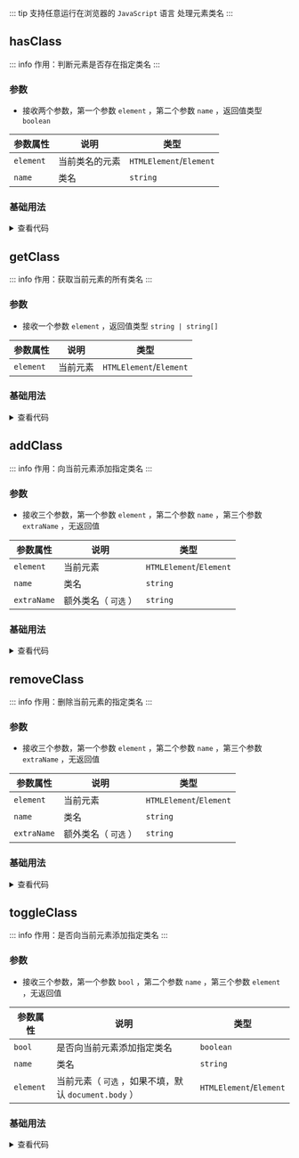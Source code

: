 <script setup>
import { useAddNumInOutlineLabel } from '../../.vitepress/utils/createElement.ts'
useAddNumInOutlineLabel(5)

import hasClass from './hasClass.vue'
import getClass from './getClass.vue'
import addClass from './addClass.vue'
import removeClass from './removeClass.vue'
import toggleClass from './toggleClass.vue'
</script>

<!-- # 处理元素类名 -->

::: tip 支持任意运行在浏览器的 `JavaScript` 语言
处理元素类名
:::

<!-- <description-popover :num="5" /> -->

## hasClass

::: info 作用：判断元素是否存在指定类名
:::

<!-- <description :isShowIcon="false" description="判断元素是否存在指定类名" /> -->

### 参数

- 接收两个参数，第一个参数 `element` ，第二个参数 `name` ，返回值类型 `boolean`

| **参数属性** | **说明**       | **类型**                |
| ------------ | -------------- | ----------------------- |
| `element`    | 当前类名的元素 | `HTMLElement`/`Element` |
| `name`       | 类名           | `string`                |

### 基础用法

<hasClass />

<details>

<summary>查看代码</summary>

<<< @/utils/class/hasClass.vue

</details>

## getClass

::: info 作用：获取当前元素的所有类名
:::

<!-- <description :isShowIcon="false" description="获取当前元素的所有类名" /> -->

### 参数

- 接收一个参数 `element` ，返回值类型 `string | string[]`

| **参数属性** | **说明** | **类型**                |
| ------------ | -------- | ----------------------- |
| `element`    | 当前元素 | `HTMLElement`/`Element` |

### 基础用法

<getClass />

<details>

<summary>查看代码</summary>

<<< @/utils/class/getClass.vue

</details>

## addClass

::: info 作用：向当前元素添加指定类名
:::

<!-- <description :isShowIcon="false" description="向当前元素添加指定类名" /> -->

### 参数

- 接收三个参数，第一个参数 `element` ，第二个参数 `name` ，第三个参数 `extraName` ，无返回值

| **参数属性** | **说明**             | **类型**                |
| ------------ | -------------------- | ----------------------- |
| `element`    | 当前元素             | `HTMLElement`/`Element` |
| `name`       | 类名                 | `string`                |
| `extraName`  | 额外类名（ `可选` ） | `string`                |

### 基础用法

<addClass />

<details>

<summary>查看代码</summary>

<<< @/utils/class/addClass.vue

</details>

## removeClass

::: info 作用：删除当前元素的指定类名
:::

<!-- <description :isShowIcon="false" description="删除当前元素的指定类名" /> -->

### 参数

- 接收三个参数，第一个参数 `element` ，第二个参数 `name` ，第三个参数 `extraName` ，无返回值

| **参数属性** | **说明**             | **类型**                |
| ------------ | -------------------- | ----------------------- |
| `element`    | 当前元素             | `HTMLElement`/`Element` |
| `name`       | 类名                 | `string`                |
| `extraName`  | 额外类名（ `可选` ） | `string`                |

### 基础用法

<removeClass />

<details>

<summary>查看代码</summary>

<<< @/utils/class/removeClass.vue

</details>

## toggleClass

::: info 作用：是否向当前元素添加指定类名
:::

<!-- <description :isShowIcon="false" description="是否向当前元素添加指定类名" /> -->

### 参数

- 接收三个参数，第一个参数 `bool` ，第二个参数 `name` ，第三个参数 `element` ，无返回值

| **参数属性** | **说明**                                              | **类型**                |
| ------------ | ----------------------------------------------------- | ----------------------- |
| `bool`       | 是否向当前元素添加指定类名                            | `boolean`               |
| `name`       | 类名                                                  | `string`                |
| `element`    | 当前元素（ `可选` ，如果不填，默认 `document.body` ） | `HTMLElement`/`Element` |

### 基础用法

<toggleClass />

<details>

<summary>查看代码</summary>

<<< @/utils/class/toggleClass.vue

</details>
